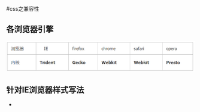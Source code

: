 
#css之兼容性
## 各浏览器引擎
![Image text](./static/css_hackone.png)
##  针对IE浏览器样式写法
- <!-- [if IE]>
-   		//你想要执行的代码
- <![endif]-->
![Image text](./static/css_hack.png)
## IE6不支持子选择器
 可写专门的样式并注释 .content {color:red;}
## IE 不支持透明 不能使用24为的png图片
- 解决方案：
  - 1、使用8位的png图片
  - 2、为IE6准备一套特殊的图片
## 透明度  
  - opacity: 0.8; //通用
  - filter: alpha(opacity=80); //IE
  - filter:progid:DXImageTransform.Microsoft.Alpha(style=0,opacity=80); //IE6的写法
## IE6双边距
 - 行内属性设置了块级属性（display: block;）后，会产生双倍边距。
 - 解决方案是在添加一个 display: inline; 或者 display: table;
 
 ## 浏览器厂商前缀
 - -webkit-transform: translateX(x)  //Safari and Chrome
 - -o-transform:  translateX(x)        //Opera
 - -moz-transform: translateX(x)    //Firefox
 -  -ms-transform:   translateX(x)   //IE

 
